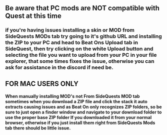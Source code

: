 Be aware that PC mods are NOT compatible with Quest at this time
----

### if you're having issues installing a skin or MOD from SideQuests MODs tab try going to it's github URL and installing the ZIP to your PC and head to Beat Ons Upload tab in SideQuest, then try clicking on the white Upload button and selecting the file you want to upload from your PC in your file explorer, that some times fixes the issue, otherwise you can ask for assistance in the discord if need be.



FOR MAC USERS ONLY
----
#### When manually installing MOD's not From SideQuests MOD tab sometimes when you download a ZIP file and click the stack it auto extracts causing issues and as Beat On only recognizes ZIP folders, so be sure to just open a finder window and navigate to your download folder to use the proper base ZIP folder If you downloaded it from your normal browser, otherwise if you just install them right from SideQuests Mods tab there should be little issue.
